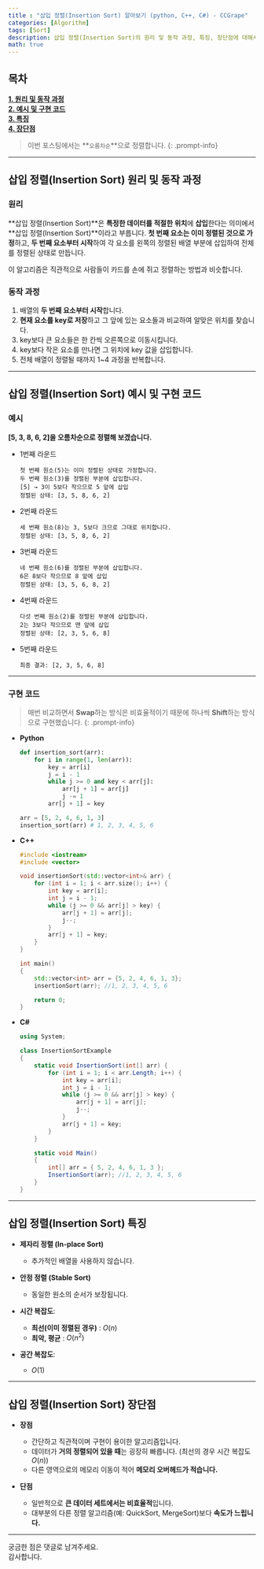 ```yaml
---
title : "삽입 정렬(Insertion Sort) 알아보기 (python, C++, C#) - CCGrape"
categories: [Algorithm]
tags: [Sort]
description: 삽입 정렬(Insertion Sort)의 원리 및 동작 과정, 특징, 장단점에 대해서 알아봅니다. Python, C++, C#으로 예시코드를 구현합니다.
math: true
---
```


## 목차
**[1. 원리 및 동작 과정](#삽입-정렬insertion-sort-원리-및-동작-과정)<br/>**
**[2. 예시 및 구현 코드](#삽입-정렬insertion-sort-예시-및-구현-코드)<br/>**
**[3. 특징](#삽입-정렬insertion-sort-특징)<br/>**
**[4. 장단점](#삽입-정렬insertion-sort-장단점)<br/>**

> 이번 포스팅에서는 **`오름차순`**으로 정렬합니다.
{: .prompt-info}

---
## **삽입 정렬(Insertion Sort) 원리 및 동작 과정**

### **원리** 

**삽입 정렬(Insertion Sort)**은 **특정한 데이터를 적절한 위치**에 **삽입**한다는 의미에서 **삽입 정렬(Insertion Sort)**이라고 부릅니다.
**첫 번째 요소는 이미 정렬된 것으로 가정**하고, **두 번째 요소부터 시작**하여 각 요소를 왼쪽의 정렬된 배열 부분에 삽입하여 전체를 정렬된 상태로 만듭니다.

이 알고리즘은 직관적으로 사람들이 카드를 손에 쥐고 정렬하는 방법과 비슷합니다. 

### **동작 과정**
1. 배열의 **두 번째 요소부터 시작**합니다.
2. **현재 요소를 key로 저장**하고 그 앞에 있는 요소들과 비교하여 알맞은 위치를 찾습니다.
3. key보다 큰 요소들은 한 칸씩 오른쪽으로 이동시킵니다.
4. key보다 작은 요소를 만나면 그 위치에 key 값을 삽입합니다.
5. 전체 배열이 정렬될 때까지 1~4 과정을 반복합니다.

---
## **삽입 정렬(Insertion Sort) 예시 및 구현 코드**

### **예시**

**[5, 3, 8, 6, 2]을 오름차순으로 정렬해 보겠습니다.**

- 1번째 라운드

    ```
    첫 번째 원소(5)는 이미 정렬된 상태로 가정합니다.
    두 번째 원소(3)를 정렬된 부분에 삽입합니다.
    [5] → 3이 5보다 작으므로 5 앞에 삽입
    정렬된 상태: [3, 5, 8, 6, 2]
    ```

- 2번째 라운드

    ```
    세 번째 원소(8)는 3, 5보다 크므로 그대로 위치합니다.
    정렬된 상태: [3, 5, 8, 6, 2]
    ```

- 3번째 라운드

    ```
    네 번째 원소(6)를 정렬된 부분에 삽입합니다.
    6은 8보다 작으므로 8 앞에 삽입
    정렬된 상태: [3, 5, 6, 8, 2]
    ```

- 4번째 라운드 

    ```
    다섯 번째 원소(2)를 정렬된 부분에 삽입합니다.
    2는 3보다 작으므로 맨 앞에 삽입
    정렬된 상태: [2, 3, 5, 6, 8]
    ```

- 5번째 라운드 

    ```
    최종 결과: [2, 3, 5, 6, 8]
    ```

---
### **구현 코드**     

> 매번 비교하면서 **Swap**하는 방식은 비효율적이기 때문에 하나씩 **Shift**하는 방식으로 구현했습니다.
{: .prompt-info}

- **Python**

    ```python
    def insertion_sort(arr):
        for i in range(1, len(arr)):
            key = arr[i]
            j = i - 1
            while j >= 0 and key < arr[j]:
                arr[j + 1] = arr[j]
                j -= 1
            arr[j + 1] = key

    arr = [5, 2, 4, 6, 1, 3]
    insertion_sort(arr) # 1, 2, 3, 4, 5, 6
    ```

- **C++**

    ```cpp
    #include <iostream>
    #include <vector>

    void insertionSort(std::vector<int>& arr) {
        for (int i = 1; i < arr.size(); i++) {
            int key = arr[i];
            int j = i - 1;
            while (j >= 0 && arr[j] > key) {
                arr[j + 1] = arr[j];
                j--;
            }
            arr[j + 1] = key;
        }
    }

    int main()
    {
        std::vector<int> arr = {5, 2, 4, 6, 1, 3};
        insertionSort(arr); //1, 2, 3, 4, 5, 6

        return 0;
    }
    ```

- **C#**

    ```csharp
    using System;

    class InsertionSortExample
    {
        static void InsertionSort(int[] arr) {
            for (int i = 1; i < arr.Length; i++) {
                int key = arr[i];
                int j = i - 1;
                while (j >= 0 && arr[j] > key) {
                    arr[j + 1] = arr[j];
                    j--;
                }
                arr[j + 1] = key;
            }
        }

        static void Main()
        {
            int[] arr = { 5, 2, 4, 6, 1, 3 };
            InsertionSort(arr); //1, 2, 3, 4, 5, 6
        }
    }
    ```

---
## **삽입 정렬(Insertion Sort) 특징**

- **제자리 정렬 (In-place Sort)** 
    - 추가적인 배열을 사용하지 않습니다.

- **안정 정렬 (Stable Sort)** 
    - 동일한 원소의 순서가 보장됩니다.

- **시간 복잡도**: 
    - **최선(이미 정렬된 경우)** : $O(n)$
    - **최악, 평균** : $O(n^2)$ 

- **공간 복잡도**:
    - $O(1)$ 
    
---
## **삽입 정렬(Insertion Sort) 장단점**

- **장점**
    - 간단하고 직관적이며 구현이 용이한 알고리즘입니다.
    - 데이터가 **거의 정렬되어 있을 때**는 굉장히 빠릅니다. (최선의 경우 시간 복잡도 $O(n)$)
    - 다른 영역으로의 메모리 이동이 적어 **메모리 오버헤드가 적습니다.**

- **단점**
    - 일반적으로 **큰 데이터 세트에서는 비효율적**입니다.
    - 대부분의 다른 정렬 알고리즘(예: QuickSort, MergeSort)보다 **속도가 느립니다.**

---
궁금한 점은 댓글로 남겨주세요.      
감사합니다.
